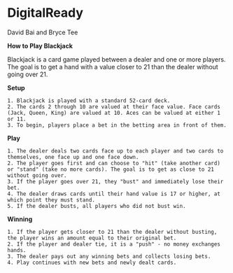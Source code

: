 # DigitalReady

David Bai and Bryce Tee

**How to Play Blackjack**

Blackjack is a card game played between a dealer and one or more players. The goal is to get a hand with a value closer to 21 than the dealer without going over 21.

**Setup**

	1. Blackjack is played with a standard 52-card deck.
	2. The cards 2 through 10 are valued at their face value. Face cards (Jack, Queen, King) are valued at 10. Aces can be valued at either 1 or 11.
	3. To begin, players place a bet in the betting area in front of them.
 
**Play**

	1. The dealer deals two cards face up to each player and two cards to themselves, one face up and one face down.
	2. The player goes first and can choose to "hit" (take another card) or "stand" (take no more cards). The goal is to get as close to 21 without going over.
	3. If the player goes over 21, they "bust" and immediately lose their bet.
	4. The dealer draws cards until their hand value is 17 or higher, at which point they must stand.
	5. If the dealer busts, all players who did not bust win.
 
**Winning**

	1. If the player gets closer to 21 than the dealer without busting, the player wins an amount equal to their original bet.
	2. If the player and dealer tie, it is a "push" - no money exchanges hands.
	3. The dealer pays out any winning bets and collects losing bets.
	4. Play continues with new bets and newly dealt cards.
